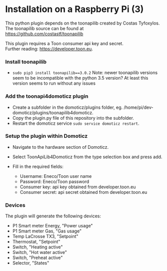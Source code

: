 # Installation on a Raspberry Pi (3)
This python plugin depends on the toonapilib created by Costas Tyfoxylos.<br>
The toonapilib source can be found at https://github.com/costastf/toonapilib

This plugin requires a Toon consumer api key and secret.<br>
Further reading: https://developer.toon.eu.

### Install toonapilib
* `sudo pip3 install toonapilib==3.0.2`
Note: newer toonapilib versions seem to be incompatible with the python 3.5 version?
      At least this version seems to run without any issues

### Add the toonapi4domoticz plugin
* Create a subfolder in the domoticz/plugins folder, eg. /home/pi/dev-domoticz/plugins/toonapilib4domoticz.
* Copy the plugin.py file of this repository into the subfolder.
* Restart the domoticz service `sudo service domoticz restart`.

### Setup the plugin within Domoticz
* Navigate to the hardware section of Domoticz.
* Select ToonApiLib4Domoticz from the type selection box and press add.

* Fill in the required fields:
  - Username: Eneco/Toon user name
  - Password: Eneco/Toon password
  - Consumer key: api key obtained from developer.toon.eu
  - Consumer secret: api secret obtained from developer.toon.eu

### Devices
The plugin will generate the following devices:
* P1 Smart meter Energy, "Power usage"
* P1 Smart meter Gas, "Gas usage"
* Temp LaCrosse TX3, "Setpoint"
* Thermostat, "Setpoint"
* Switch, "Heating active"
* Switch, "Hot water active"
* Switch, "Preheat active"
* Selector, "States"
